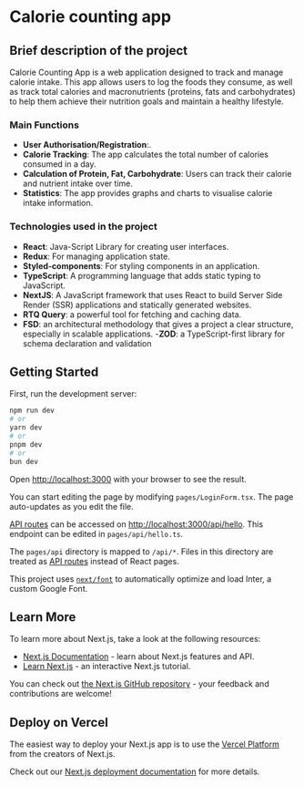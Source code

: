 # Сalorie counting app

## Brief description of the project

Calorie Counting App is a web application designed to track and manage calorie intake. This app allows users to log the foods they consume, as well as track total calories and macronutrients (proteins, fats and carbohydrates) to help them achieve their nutrition goals and maintain a healthy lifestyle.

### Main Functions
- **User Authorisation/Registration**:.
- **Calorie Tracking**: The app calculates the total number of calories consumed in a day.
- **Calculation of Protein, Fat, Carbohydrate**: Users can track their calorie and nutrient intake over time.
- **Statistics**: The app provides graphs and charts to visualise calorie intake information.

### Technologies used in the project
- **React**: Java-Script Library for creating user interfaces.
- **Redux**: For managing application state.
- **Styled-components**: For styling components in an application.
- **TypeScript**: A programming language that adds static typing to JavaScript.
- **NextJS**: A JavaScript framework that uses React to build Server Side Render (SSR) applications and statically generated websites.
- **RTQ Query**: a powerful tool for fetching and caching data.
- **FSD**: an architectural methodology that gives a project a clear structure, especially in scalable applications.
 -**ZOD**: a TypeScript-first library for schema declaration and validation

## Getting Started

First, run the development server:

```bash
npm run dev
# or
yarn dev
# or
pnpm dev
# or
bun dev
```

Open [http://localhost:3000](http://localhost:3000) with your browser to see the result.

You can start editing the page by modifying `pages/LoginForm.tsx`. The page auto-updates as you edit the file.

[API routes](https://nextjs.org/docs/api-routes/introduction) can be accessed on [http://localhost:3000/api/hello](http://localhost:3000/api/hello). This endpoint can be edited in `pages/api/hello.ts`.

The `pages/api` directory is mapped to `/api/*`. Files in this directory are treated as [API routes](https://nextjs.org/docs/api-routes/introduction) instead of React pages.

This project uses [`next/font`](https://nextjs.org/docs/basic-features/font-optimization) to automatically optimize and load Inter, a custom Google Font.

## Learn More

To learn more about Next.js, take a look at the following resources:

- [Next.js Documentation](https://nextjs.org/docs) - learn about Next.js features and API.
- [Learn Next.js](https://nextjs.org/learn) - an interactive Next.js tutorial.

You can check out [the Next.js GitHub repository](https://github.com/vercel/next.js/) - your feedback and contributions are welcome!

## Deploy on Vercel

The easiest way to deploy your Next.js app is to use the [Vercel Platform](https://vercel.com/new?utm_medium=default-template&filter=next.js&utm_source=create-next-app&utm_campaign=create-next-app-readme) from the creators of Next.js.

Check out our [Next.js deployment documentation](https://nextjs.org/docs/deployment) for more details.

